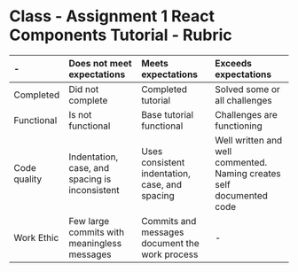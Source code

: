 # Class - Assignment 1  React Components Tutorial - Rubric 

| - | Does not meet expectations | Meets expectations | Exceeds expectations |
|:------|:-------|:-------|:-------|
| Completed | Did not complete | Completed tutorial | Solved some or all challenges |
| Functional | Is not functional | Base tutorial functional | Challenges are functioning |
| Code quality | Indentation, case, and spacing is inconsistent | Uses consistent indentation, case, and spacing | Well written and well commented. Naming creates self documented code |
| Work Ethic | Few large commits with meaningless messages | Commits and messages document the work process | - | 